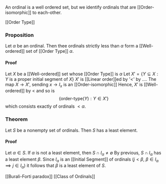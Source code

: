 An ordinal is a well ordered set, but we identify ordinals that are [[Order-isomorphic]] to each-other. 

[[Order Type]]

### Proposition
Let $\alpha$ be an ordinal. Then thee ordinals strictly less than $\alpha$ form a [[Well-ordered]] set of [[Order Type]] $\alpha$.
#### Proof
Let $X$ be a [[Well-ordered]] set whose [[Order Type]] is $\alpha$ 
Let $X'=\{ Y\subseteq X:Y \text{ is a proper initial segment of }X \}$
$X'$ is [[Linear order]]ed by '$<$' by ....
The map $X\to X'$, sending $x\to I_{x}$ is an [[Order-isomorphic]]
Hence, $X'$ is [[Well-ordered]] by $<$ and so is 
$$
\{ \text{order-type}(Y):Y\in X' \}
$$
which consists exactly of ordinals $<\alpha$.

### Theorem
Let $S$ be a nonempty set of ordinals. Then $S$ has a least element.
#### Proof
Let $\alpha \in S$. If $\alpha$ is not a least element, then $S\cap I_{\alpha}\neq \emptyset$
By previous, $S\cap I_{\alpha}$ has a least element $\beta$. 
Since $I_{\alpha}$ is an [[Initial Segment]] of ordinals ($j<\beta$, $\beta \in I_{\alpha}\implies j\in I_{\alpha}$) it follows that $\beta$ is a least element of $S$. 

[[Burali-Forti paradox]]
[[Class of Ordinals]]